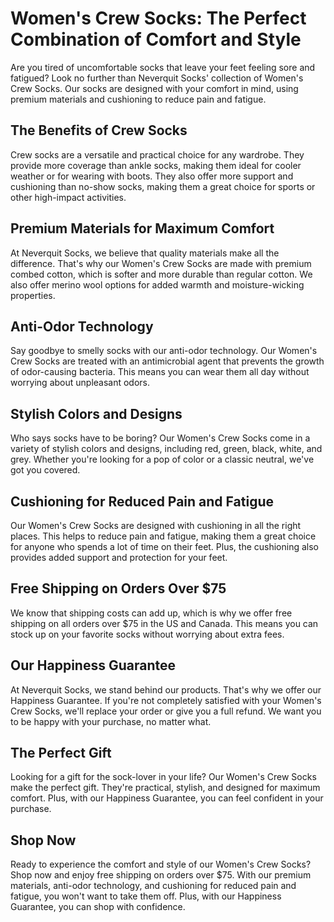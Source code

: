 # Women's Crew Socks: The Perfect Combination of Comfort and Style

Are you tired of uncomfortable socks that leave your feet feeling sore and fatigued? Look no further than Neverquit Socks' collection of Women's Crew Socks. Our socks are designed with your comfort in mind, using premium materials and cushioning to reduce pain and fatigue.

## The Benefits of Crew Socks

Crew socks are a versatile and practical choice for any wardrobe. They provide more coverage than ankle socks, making them ideal for cooler weather or for wearing with boots. They also offer more support and cushioning than no-show socks, making them a great choice for sports or other high-impact activities.

## Premium Materials for Maximum Comfort

At Neverquit Socks, we believe that quality materials make all the difference. That's why our Women's Crew Socks are made with premium combed cotton, which is softer and more durable than regular cotton. We also offer merino wool options for added warmth and moisture-wicking properties.

## Anti-Odor Technology

Say goodbye to smelly socks with our anti-odor technology. Our Women's Crew Socks are treated with an antimicrobial agent that prevents the growth of odor-causing bacteria. This means you can wear them all day without worrying about unpleasant odors.

## Stylish Colors and Designs

Who says socks have to be boring? Our Women's Crew Socks come in a variety of stylish colors and designs, including red, green, black, white, and grey. Whether you're looking for a pop of color or a classic neutral, we've got you covered.

## Cushioning for Reduced Pain and Fatigue

Our Women's Crew Socks are designed with cushioning in all the right places. This helps to reduce pain and fatigue, making them a great choice for anyone who spends a lot of time on their feet. Plus, the cushioning also provides added support and protection for your feet.

## Free Shipping on Orders Over $75

We know that shipping costs can add up, which is why we offer free shipping on all orders over $75 in the US and Canada. This means you can stock up on your favorite socks without worrying about extra fees.

## Our Happiness Guarantee

At Neverquit Socks, we stand behind our products. That's why we offer our Happiness Guarantee. If you're not completely satisfied with your Women's Crew Socks, we'll replace your order or give you a full refund. We want you to be happy with your purchase, no matter what.

## The Perfect Gift

Looking for a gift for the sock-lover in your life? Our Women's Crew Socks make the perfect gift. They're practical, stylish, and designed for maximum comfort. Plus, with our Happiness Guarantee, you can feel confident in your purchase.

## Shop Now

Ready to experience the comfort and style of our Women's Crew Socks? Shop now and enjoy free shipping on orders over $75. With our premium materials, anti-odor technology, and cushioning for reduced pain and fatigue, you won't want to take them off. Plus, with our Happiness Guarantee, you can shop with confidence.